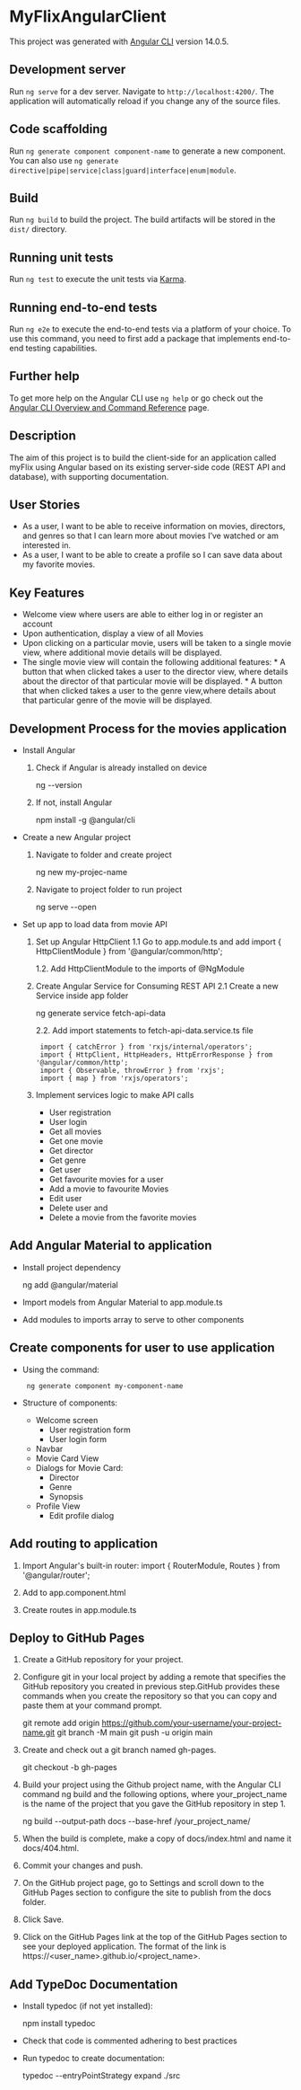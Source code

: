 # MyFlixAngularClient

This project was generated with [Angular CLI](https://github.com/angular/angular-cli) version 14.0.5.

## Development server

Run `ng serve` for a dev server. Navigate to `http://localhost:4200/`. The application will automatically reload if you change any of the source files.

## Code scaffolding

Run `ng generate component component-name` to generate a new component. You can also use `ng generate directive|pipe|service|class|guard|interface|enum|module`.

## Build

Run `ng build` to build the project. The build artifacts will be stored in the `dist/` directory.

## Running unit tests

Run `ng test` to execute the unit tests via [Karma](https://karma-runner.github.io).

## Running end-to-end tests

Run `ng e2e` to execute the end-to-end tests via a platform of your choice. To use this command, you need to first add a package that implements end-to-end testing capabilities.

## Further help

To get more help on the Angular CLI use `ng help` or go check out the [Angular CLI Overview and Command Reference](https://angular.io/cli) page.

## Description

The aim of this project is to build the client-side for an application called myFlix using Angular based on its existing server-side code (REST API and database), with supporting documentation.

## User Stories

* As a user, I want to be able to receive information on movies, directors, and genres so that I can learn more about movies I’ve watched or am  interested in.
* As a user, I want to be able to create a profile so I can save data about my favorite movies.

## Key Features

* Welcome view where users are able to either log in or register an account
* Upon authentication, display a view of all Movies
* Upon clicking on a particular movie, users will be taken to a single movie view, where additional movie details will be displayed. 
* The single movie view will contain the following additional features:
      * A button that when clicked takes a user to the ​director view,​ where details about the director of that particular movie will be displayed.
      * A button that when clicked takes a user to the ​genre view,​ where details about that particular genre of the movie will be displayed.

## Development Process for the movies application

* Install Angular
  1. Check if Angular is already installed on device

     ng --version

  2. If not, install Angular

     npm install -g @angular/cli

* Create a new Angular project
  1. Navigate to folder and create project
     
     ng new my-projec-name

  2. Navigate to project folder to run project

     ng serve --open

* Set up app to load data from movie API
  1. Set up Angular HttpClient 
     1.1 Go to app.module.ts and add
         import { HttpClientModule } from '@angular/common/http';

     1.2. Add HttpClientModule to the imports of @NgModule

  2. Create Angular Service for Consuming REST API 
     2.1 Create a new Service inside app folder

      ng generate service fetch-api-data

     2.2. Add import statements to fetch-api-data.service.ts file

          import { catchError } from 'rxjs/internal/operators';
          import { HttpClient, HttpHeaders, HttpErrorResponse } from '@angular/common/http';
          import { Observable, throwError } from 'rxjs';
          import { map } from 'rxjs/operators';

  3. Implement services logic to make API calls
        
        * User registration
        * User login
        * Get all movies
        * Get one movie
        * Get director
        * Get genre
        * Get user
        * Get favourite movies for a user
        * Add a movie to favourite Movies
        * Edit user
        * Delete user and
        * Delete a movie from the favorite movies

## Add Angular Material to application

* Install project dependency

   ng add @angular/material

* Import models from Angular Material to app.module.ts

* Add modules to imports array to serve to other components

## Create components for user to use application
   
   * Using the command:

          ng generate component my-component-name

   * Structure of components:

       * Welcome screen
            * User registration form 
            * User login form
       * Navbar
       * Movie Card View
       * Dialogs for Movie Card:
            * Director
            * Genre
            * Synopsis
       * Profile View
            * Edit profile dialog

## Add routing to application

1. Import Angular's built-in router:
import { RouterModule, Routes } from '@angular/router';

2. Add to app.component.html
<router-outlet></router-outlet> 

3. Create routes in app.module.ts

## Deploy to GitHub Pages

1. Create a GitHub repository for your project.

2. Configure git in your local project by adding a remote that specifies the GitHub repository you created in previous step.GitHub provides these commands when you create the repository so that you can copy and paste them at your command prompt.

     git remote add origin https://github.com/your-username/your-project-name.git
     git branch -M main
     git push -u origin main

3. Create and check out a git branch named gh-pages.

    git checkout -b gh-pages

4. Build your project using the Github project name, with the Angular CLI command ng build and the following options, where your_project_name is the name of the project that you gave the GitHub repository in step 1.

    ng build --output-path docs --base-href /your_project_name/

5. When the build is complete, make a copy of docs/index.html and name it docs/404.html.

6. Commit your changes and push.

7. On the GitHub project page, go to Settings and scroll down to the GitHub Pages section to configure the site to publish from the docs folder.

8. Click Save.

9. Click on the GitHub Pages link at the top of the GitHub Pages section to see your deployed application. The format of the link is https://<user_name>.github.io/<project_name>.

## Add TypeDoc Documentation

* Install typedoc (if not yet installed):
    
    npm install typedoc

* Check that code is commented adhering to best practices

* Run typedoc to create documentation:

    typedoc --entryPointStrategy expand ./src
   
